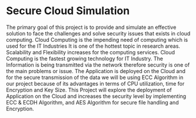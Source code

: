 # Secure Cloud Simulation
The primary goal of this project is to provide and simulate an effective solution to face the challenges and solve security issues that exists in cloud computing.
Cloud Computing is the impending need of computing which is used for the IT Industries It is one of the hottest topic in research areas. Scalability and Flexibility increases for the computing services. Cloud Computing is the fastest growing technology for IT Industry. The Information is being transmitted via the network therefore security is one of the main problems or issue. The Application is deployed on the Cloud and for the secure transmission of the data we will be using ECC Algorithm in our project because of its advantages in terms of CPU utilization, time for Encryption and Key Size. This Project will explore the deployment of Application on the Cloud and increases the security level by implementing ECC & ECDH Algorithm, and AES Algorithm for secure file handling and Encryption.
